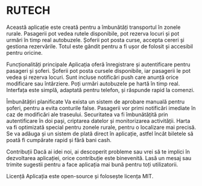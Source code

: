 # RUTECH
Această aplicație este creată pentru a îmbunătăți transportul în zonele rurale. Pasagerii pot vedea rutele disponibile, pot rezerva locuri și pot urmări în timp real autobuzele. Șoferii pot posta curse, accepta cereri și gestiona rezervările. Totul este gândit pentru a fi ușor de folosit și accesibil pentru oricine.

Funcționalități principale
Aplicația oferă înregistrare și autentificare pentru pasageri și șoferi. Șoferii pot posta cursele disponibile, iar pasagerii le pot vedea și rezerva locuri. Sunt incluse notificări push care anunță orice modificare sau întârziere. Poți urmări autobuzele pe hartă în timp real. Interfața este simplă, adaptată pentru telefon, și răspunde rapid la comenzi.

Îmbunătățiri planificate
Va exista un sistem de aprobare manuală pentru șoferi, pentru a evita conturile false. Pasagerii vor primi notificări imediate în caz de modificări ale traseului. Securitatea va fi îmbunătățită prin autentificare în doi pași, criptarea datelor și monitorizarea activității. Harta va fi optimizată special pentru zonele rurale, pentru o localizare mai precisă. Se va adăuga și un sistem de plată direct în aplicație, astfel încât biletele să poată fi cumpărate rapid și fără bani cash.

Contribuții
Dacă ai idei noi, ai descoperit probleme sau vrei să te implici în dezvoltarea aplicației, orice contribuție este binevenită. Lasă un mesaj sau trimite sugestii pentru a face aplicația mai bună pentru toți utilizatorii.

Licență
Aplicația este open-source și folosește licența MIT.

